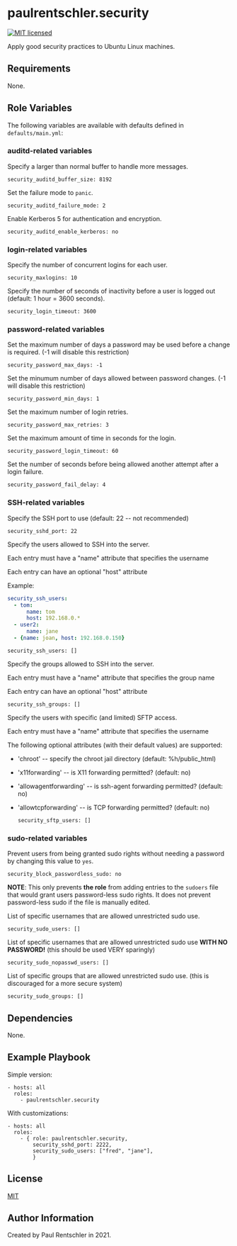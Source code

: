 paulrentschler.security
=======================

[![MIT licensed][mit-badge]][mit-link]

Apply good security practices to Ubuntu Linux machines.

Requirements
------------

None.


Role Variables
--------------

The following variables are available with defaults defined in `defaults/main.yml`:

### auditd-related variables

Specify a larger than normal buffer to handle more messages.

    security_auditd_buffer_size: 8192

Set the failure mode to `panic`.

    security_auditd_failure_mode: 2

Enable Kerberos 5 for authentication and encryption.

    security_auditd_enable_kerberos: no


### login-related variables

Specify the number of concurrent logins for each user.

    security_maxlogins: 10

Specify the number of seconds of inactivity before a user is logged out (default: 1 hour = 3600 seconds).

    security_login_timeout: 3600


### password-related variables

Set the maximum number of days a password may be used before a change is required. (-1 will disable this restriction)

    security_password_max_days: -1

Set the minumum number of days allowed between password changes. (-1 will disable this restriction)

    security_password_min_days: 1

Set the maximum number of login retries.

    security_password_max_retries: 3

Set the maximum amount of time in seconds for the login.

    security_password_login_timeout: 60

Set the number of seconds before being allowed another attempt after a login failure.

    security_password_fail_delay: 4










### SSH-related variables

Specify the SSH port to use (default: 22 -- not recommended)

    security_sshd_port: 22

Specify the users allowed to SSH into the server.

Each entry must have a "name" attribute that specifies the username

Each entry can have an optional "host" attribute

Example:
```yaml
security_ssh_users:
  - tom:
      name: tom
      host: 192.168.0.*
  - user2:
      name: jane
  - {name: joan, host: 192.168.0.150}
```

    security_ssh_users: []

Specify the groups allowed to SSH into the server.

Each entry must have a "name" attribute that specifies the group name

Each entry can have an optional "host" attribute

    security_ssh_groups: []

Specify the users with specific (and limited) SFTP access.

Each entry must have a "name" attribute that specifies the username

The following optional attributes (with their default values) are supported:

  * 'chroot' -- specify the chroot jail directory (default: %h/public_html)
  * 'x11forwarding' -- is X11 forwarding permitted? (default: no)
  * 'allowagentforwarding' -- is ssh-agent forwarding permitted? (default: no)
  * 'allowtcpforwarding' -- is TCP forwarding permitted? (default: no)

        security_sftp_users: []


### sudo-related variables

Prevent users from being granted sudo rights without needing a password by changing this value to `yes`.

    security_block_passwordless_sudo: no

**NOTE**: This only prevents **the role** from adding entries to the `sudoers` file that would grant users password-less sudo rights. It does not prevent password-less sudo if the file is manually edited.

List of specific usernames that are allowed unrestricted sudo use.

    security_sudo_users: []

List of specific usernames that are allowed unrestricted sudo use **WITH NO PASSWORD!** (this should be used VERY sparingly)

    security_sudo_nopasswd_users: []

List of specific groups that are allowed unrestricted sudo use. (this is discouraged for a more secure system)

    security_sudo_groups: []


Dependencies
------------

None.


Example Playbook
----------------

Simple version:

    - hosts: all
      roles:
        - paulrentschler.security


With customizations:

    - hosts: all
      roles:
        - { role: paulrentschler.security,
            security_sshd_port: 2222,
            security_sudo_users: ["fred", "jane"],
            }


License
-------

[MIT][mit-link]


Author Information
------------------

Created by Paul Rentschler in 2021.


[mit-badge]: https://img.shields.io/badge/license-MIT-blue.svg
[mit-link]: https://github.com/paulrentschler/ansible-role-security/blob/master/LICENSE
